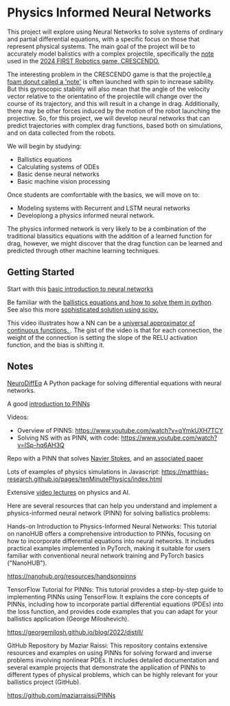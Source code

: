 # Physics Informed Neural Networks

This project will explore using Neural Networks to solve systems of ordinary
and partial differential equations, with a specific focus on those that
represent physical systems.  The main goal of the project will be to
accurately model balistics with a complex projectile, specifically the [note](
https://www.andymark.com/products/frc-2024-am-4999) 
used in the [2024 FIRST Robotics game, CRESCENDO. ](https://firstfrc.blob.core.windows.net/frc2024/Manual/2024GameManual.pdf)

The interesting problem in the CRESCENDO game is that the projectile,[a foam
donut called a 'note'](https://www.andymark.com/products/frc-2024-am-4999) is
often launched with spin to increase sability. But this gyroscopic stability
will also mean that the angle of the velocity vector relative to the
orientatino of the projectile will change over the course of its trajectory,
and this will result in a change in drag. Additionally, there may be other
forces induced by the motion of the robot launching the projective. So, for
this project, we will develop neural networks that can predict trajectories
with complex drag functions, based both on simulations, and on data collected
from the robots. 


We will begin by studying:

* Ballistics equations
* Calculating systems of ODEs
* Basic dense neural networks
* Basic machine vision processing

Once students are comforrtable with the basics, we will move on to:

* Modeling systems with Recurrent and LSTM neural networks
* Developiong a physics informed neural network. 


The physics informed network is very likely to be a combination of the
traditional blassitics equations with the addition of a learned function for
drag, however, we might discover that the drag function can be learned and
predicted through other machine learning techniques. 


## Getting Started

Start with this [basic introduction to neural networks](https://www.knime.com/blog/a-friendly-introduction-to-deep-neural-networks)


Be familiar with the [ballistics equations and how to solve them in python](https://blog.finxter.com/5-best-ways-to-model-projectile-motion-using-python/). See also this more 
[sophisticated solution using scipy. ](https://scipython.com/book2/chapter-8-scipy/examples/a-projectile-with-air-resistance/)


This video illustrates how a NN can be a [universal approximator of continuous functions. ](https://x.com/Hamptonism/status/1796111788292866468). The gist of the video is that for each connection, the weight of the connection is setting the slope of the RELU activation function, and the bias is shifting it. 


## Notes

[NeuroDiffEq](https://github.com/NeuroDiffGym/neurodiffeq) A Python package for solving differential equations with neural networks.



A good [introduction to PINNs](https://medium.com/@theo.wolf/physics-informed-neural-networks-a-simple-tutorial-with-pytorch-f28a890b874a)

Videos: 
* Overview of PINNS:  https://www.youtube.com/watch?v=qYmkUXH7TCY
* Solving NS with as PINN, with code: https://www.youtube.com/watch?v=ISp-hq6AH3Q

Repo with a PINN that solves [Navier Stokes](https://github.com/hojunkim13/PINNs), and an [associated paper](https://maziarraissi.github.io/PINNs/)

Lots of examples of physics simulations in Javascript: https://matthias-research.github.io/pages/tenMinutePhysics/index.html

Extensive [video lectures](https://www.youtube.com/@Eigensteve) on physics and AI. 

Here are several resources that can help you understand and implement a physics-informed neural network (PINN) for solving ballistics problems:

Hands-on Introduction to Physics-Informed Neural Networks: This tutorial on nanoHUB offers a comprehensive introduction to PINNs, focusing on how to incorporate differential equations into neural networks. It includes practical examples implemented in PyTorch, making it suitable for users familiar with conventional neural network training and PyTorch basics​ ("NanoHUB")​.

https://nanohub.org/resources/handsonpinns

TensorFlow Tutorial for PINNs: This tutorial provides a step-by-step guide to implementing PINNs using TensorFlow. It explains the core concepts of PINNs, including how to incorporate partial differential equations (PDEs) into the loss function, and provides code examples that you can adapt for your ballistics application​ (George Miloshevich)​.

https://georgemilosh.github.io/blog/2022/distill/

GitHub Repository by Maziar Raissi: This repository contains extensive resources and examples on using PINNs for solving forward and inverse problems involving nonlinear PDEs. It includes detailed documentation and several example projects that demonstrate the application of PINNs to different types of physical problems, which can be highly relevant for your ballistics project​ (GitHub)​.

https://github.com/maziarraissi/PINNs




